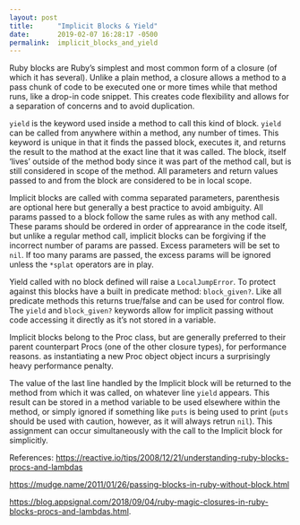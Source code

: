 ```yaml
---
layout: post
title:      "Implicit Blocks & Yield"
date:       2019-02-07 16:28:17 -0500
permalink:  implicit_blocks_and_yield
---
```



Ruby blocks are Ruby’s simplest and most common form of a closure (of which it has several). Unlike a plain method, a closure allows a method to a pass chunk of code to be executed one or more times while that method runs, like a drop-in code snippet. This creates code flexibility and allows for a separation of concerns and to avoid duplication.

`yield` is the keyword used inside a method to call this kind of block. `yield` can be called from anywhere within a method, any number of times. This keyword is unique in that it finds the passed block, executes it, and returns the result to the mathod at the exact line that it was called.  The block, itself ‘lives’ outside of the method body since it was part of the method call, but is still considered in scope of the method. All parameters and return values passed to and from the block are considered to be in local scope.

Implicit blocks are called with comma separated parameters, parenthesis are optional here but generally a best practice to avoid ambiguity. All params passed to a block follow the same rules as with any method call. These params should be ordered in order of apprearance in the code itself, but unlike a regular method call,  implicit blocks can be forgiving if the incorrect number of params are passed. Excess parameters will be set to `nil`. If too many params are passed, the excess params will be ignored unless the `*splat` operators are in play.

Yield called with no block defined will raise a `LocalJumpError`. To protect against this 
blocks have a built in predicate method: `block_given?`. Like all predicate methods this returns true/false and can be used for control flow. The `yield` and `block_given?` keywords allow for implicit passing without code accessing it directly as it’s not stored in a variable.

Implicit blocks belong to the Proc class, but are generally preferred to their parent counterpart Procs (one of the other closure types), for performance reasons. as instantiating a new Proc object object incurs a surprisingly heavy performance penalty.

The value of the last line handled by the Implicit block will be returned to the method from which it was called, on whatever line `yield` appears. This result can be stored in a method variable to be used elsewhere within the method, or simply ignored if something like `puts` is being used to print (`puts` should be used with caution, however, as it will always retrun `nil`).  This assignment can occur simultaneously with the call to the Implicit block for simplicitly.

References:
https://reactive.io/tips/2008/12/21/understanding-ruby-blocks-procs-and-lambdas

https://mudge.name/2011/01/26/passing-blocks-in-ruby-without-block.html

https://blog.appsignal.com/2018/09/04/ruby-magic-closures-in-ruby-blocks-procs-and-lambdas.html.
